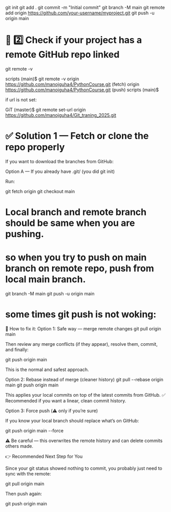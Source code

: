 git init
git add .
git commit -m "Initial commit"
git branch -M main
git remote add origin https://github.com/your-username/myproject.git
git push -u origin main


# 🧩 2️⃣ Check if your project has a remote GitHub repo linked


git remote -v



scripts (main)$ git remote -v
origin  https://github.com/manojguha4/PythonCourse.git (fetch)
origin  https://github.com/manojguha4/PythonCourse.git (push)
scripts (main)$ 

if url is not set:

GiT (master)$ git remote set-url origin https://github.com/manojguha4/Git_traning_2025.git

# ✅ Solution 1 — Fetch or clone the repo properly

If you want to download the branches from GitHub:

Option A — If you already have .git/ (you did git init)

Run:

git fetch origin
git checkout main



# Local branch and remote branch should be same when you are pushing. 
# so when you try to push on main branch on remote repo, push from local main branch.

git branch -M main
git push -u origin main

# some times git push is not woking:


🧩 How to fix it:
Option 1: Safe way — merge remote changes
git pull origin main


Then review any merge conflicts (if they appear), resolve them, commit, and finally:

git push origin main


This is the normal and safest approach.

Option 2: Rebase instead of merge (cleaner history)
git pull --rebase origin main
git push origin main


This applies your local commits on top of the latest commits from GitHub.
✅ Recommended if you want a linear, clean commit history.

Option 3: Force push (⚠️ only if you’re sure)

If you know your local branch should replace what’s on GitHub:

git push origin main --force


⚠️ Be careful — this overwrites the remote history and can delete commits others made.

👉 Recommended Next Step for You

Since your git status showed nothing to commit, you probably just need to sync with the remote:

git pull origin main


Then push again:

git push origin main